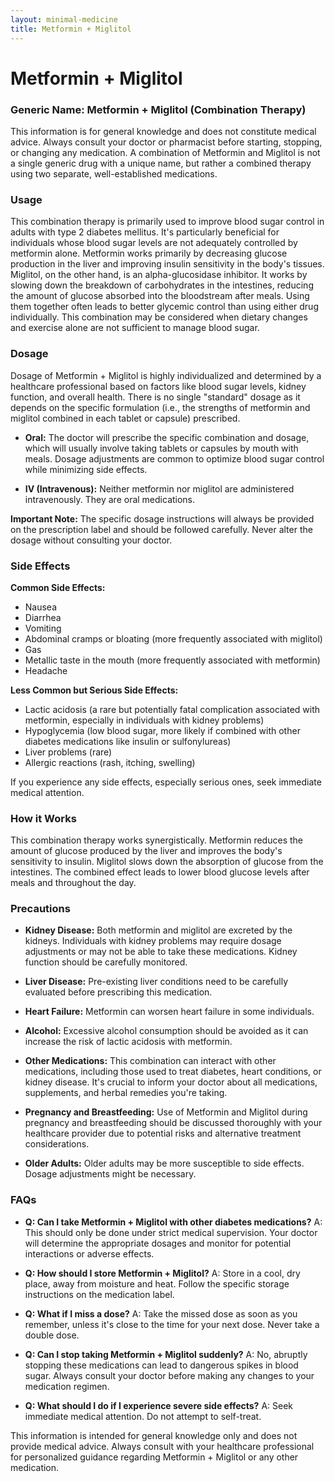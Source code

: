 ```yaml
---
layout: minimal-medicine
title: Metformin + Miglitol
---
```


# Metformin + Miglitol
### Generic Name: Metformin + Miglitol (Combination Therapy)


This information is for general knowledge and does not constitute medical advice.  Always consult your doctor or pharmacist before starting, stopping, or changing any medication.  A combination of Metformin and Miglitol is not a single generic drug with a unique name, but rather a combined therapy using two separate, well-established medications.


### Usage

This combination therapy is primarily used to improve blood sugar control in adults with type 2 diabetes mellitus. It's particularly beneficial for individuals whose blood sugar levels are not adequately controlled by metformin alone.  Metformin works primarily by decreasing glucose production in the liver and improving insulin sensitivity in the body's tissues. Miglitol, on the other hand, is an alpha-glucosidase inhibitor. It works by slowing down the breakdown of carbohydrates in the intestines, reducing the amount of glucose absorbed into the bloodstream after meals.  Using them together often leads to better glycemic control than using either drug individually.  This combination may be considered when dietary changes and exercise alone are not sufficient to manage blood sugar.


### Dosage

Dosage of Metformin + Miglitol is highly individualized and determined by a healthcare professional based on factors like blood sugar levels, kidney function, and overall health.  There is no single "standard" dosage as it depends on the specific formulation (i.e., the strengths of metformin and miglitol combined in each tablet or capsule) prescribed.  

* **Oral:** The doctor will prescribe the specific combination and dosage, which will usually involve taking tablets or capsules by mouth with meals.   Dosage adjustments are common to optimize blood sugar control while minimizing side effects.  

* **IV (Intravenous):** Neither metformin nor miglitol are administered intravenously.  They are oral medications.


**Important Note:**  The specific dosage instructions will always be provided on the prescription label and should be followed carefully. Never alter the dosage without consulting your doctor.



### Side Effects

**Common Side Effects:**

* Nausea
* Diarrhea
* Vomiting
* Abdominal cramps or bloating (more frequently associated with miglitol)
* Gas
* Metallic taste in the mouth (more frequently associated with metformin)
* Headache


**Less Common but Serious Side Effects:**

* Lactic acidosis (a rare but potentially fatal complication associated with metformin, especially in individuals with kidney problems)
* Hypoglycemia (low blood sugar, more likely if combined with other diabetes medications like insulin or sulfonylureas)
* Liver problems (rare)
* Allergic reactions (rash, itching, swelling)



If you experience any side effects, especially serious ones, seek immediate medical attention.


### How it Works

This combination therapy works synergistically. Metformin reduces the amount of glucose produced by the liver and improves the body's sensitivity to insulin. Miglitol slows down the absorption of glucose from the intestines.  The combined effect leads to lower blood glucose levels after meals and throughout the day.  


### Precautions

* **Kidney Disease:** Both metformin and miglitol are excreted by the kidneys.  Individuals with kidney problems may require dosage adjustments or may not be able to take these medications.  Kidney function should be carefully monitored.

* **Liver Disease:**  Pre-existing liver conditions need to be carefully evaluated before prescribing this medication.

* **Heart Failure:** Metformin can worsen heart failure in some individuals.

* **Alcohol:** Excessive alcohol consumption should be avoided as it can increase the risk of lactic acidosis with metformin.

* **Other Medications:** This combination can interact with other medications, including those used to treat diabetes, heart conditions, or kidney disease. It's crucial to inform your doctor about all medications, supplements, and herbal remedies you're taking.

* **Pregnancy and Breastfeeding:**  Use of Metformin and Miglitol during pregnancy and breastfeeding should be discussed thoroughly with your healthcare provider due to potential risks and alternative treatment considerations.

* **Older Adults:** Older adults may be more susceptible to side effects.  Dosage adjustments might be necessary.


### FAQs

* **Q: Can I take Metformin + Miglitol with other diabetes medications?**  A: This should only be done under strict medical supervision. Your doctor will determine the appropriate dosages and monitor for potential interactions or adverse effects.

* **Q: How should I store Metformin + Miglitol?**  A: Store in a cool, dry place, away from moisture and heat. Follow the specific storage instructions on the medication label.

* **Q: What if I miss a dose?** A: Take the missed dose as soon as you remember, unless it's close to the time for your next dose. Never take a double dose.

* **Q:  Can I stop taking Metformin + Miglitol suddenly?** A: No, abruptly stopping these medications can lead to dangerous spikes in blood sugar.  Always consult your doctor before making any changes to your medication regimen.

* **Q: What should I do if I experience severe side effects?** A: Seek immediate medical attention.  Do not attempt to self-treat.


This information is intended for general knowledge only and does not provide medical advice.  Always consult with your healthcare professional for personalized guidance regarding Metformin + Miglitol or any other medication.
